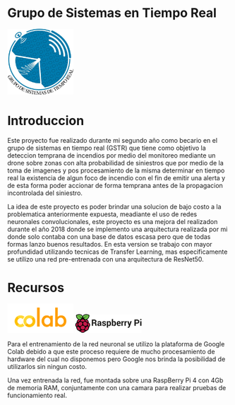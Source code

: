 <div>
  <h1> Grupo de Sistemas en Tiempo Real</h1> <img src='/assets/gstr.jpg' heigth='150' width='150' />
</div>

# Introduccion
Este proyecto fue realizado durante mi segundo año como becario en el grupo de sistemas en tiempo real (GSTR) que tiene como objetivo la deteccion temprana de incendios por medio del monitoreo mediante un drone sobre zonas con alta probabilidad de siniestros que por medio de la toma de imagenes y pos procesamiento de la misma determinar en tiempo real la existencia de algun foco de incendio con el fin de emitir una alerta y de esta forma poder accionar de forma temprana antes de la propagacion incontrolada del siniestro.

La idea de este proyecto es poder brindar una solucion de bajo costo a la problematica anteriormente expuesta, meadiante el uso de redes neuronales convolucionales, este proyecto es una mejora del realizadon durante el año 2018 donde se implemento una arquitectura realizada por mi donde solo contaba con una base de datos escasa pero que de todas formas lanzo buenos resultados. En esta version se trabajo con mayor profundidad utilizando tecnicas de Transfer Learning, mas especificamente se utilizo una red pre-entrenada con una arquitectura de ResNet50.

# Recursos
<div>
  <img src='/assets/colab.png' heigth='150' width='150' />
  <img src='/assets/raspbetty.png' heigth='150' width='150' />
</div>

Para el entrenamiento de la red neuronal se utilizo la plataforma de Google Colab debido a que este proceso requiere de mucho procesamiento de hardware del cual no disponemos pero Google nos brinda la posibilidad de utilizarlos sin ningun costo.

Una vez entrenada la red, fue montada sobre una RaspBerry Pi 4 con 4Gb de memoria RAM, conjuntamente con una camara para realizar pruebas de funcionamiento real.
